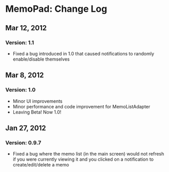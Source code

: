 # MemoPad: Change Log #

## Mar 12, 2012 ##
### Version: 1.1 ###
* Fixed a bug introduced in 1.0 that caused notifications to randomly enable/disable themselves

## Mar 8, 2012 ##
### Version: 1.0 ###
* Minor UI improvements
* Minor performance and code improvement for MemoListAdapter
* Leaving Beta! Now 1.0!

## Jan 27, 2012 ##
### Version: 0.9.7 ###
* Fixed a bug where the memo list (in the main screen) would not refresh if you were currently viewing it and you clicked on a notification to create/edit/delete a memo
